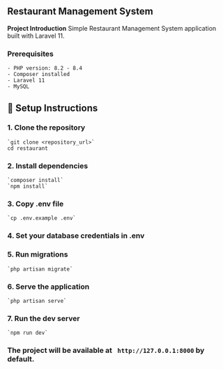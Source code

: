 ## Restaurant Management System


**Project Introduction**
Simple Restaurant Management System application built with Laravel 11.

### **Prerequisites**
	- PHP version: 8.2 - 8.4
	- Composer installed
	- Laravel 11
    - MySQL

## 🚀 Setup Instructions

### 1. Clone the repository
    `git clone <repository_url>`
    cd restaurant

### 2. Install dependencies
    `composer install`
    `npm install`

### 3. Copy .env file
    `cp .env.example .env`

### 4. Set your database credentials in .env

### 5. Run migrations
    `php artisan migrate`

### 6. Serve the application
    `php artisan serve`

### 7. Run the dev server
    `npm run dev`


### The project will be available at `  http://127.0.0.1:8000 ` by default.

    